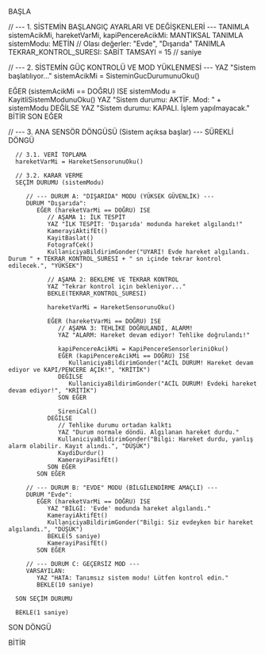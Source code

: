 BAŞLA

   // --- 1. SİSTEMİN BAŞLANGIÇ AYARLARI VE DEĞİŞKENLERİ ---
   TANIMLA sistemAcikMi, hareketVarMi, kapiPencereAcikMi: MANTIKSAL
   TANIMLA sistemModu: METİN // Olası değerler: "Evde", "Dışarıda"
   TANIMLA TEKRAR_KONTROL_SURESI: SABİT TAMSAYI = 15 // saniye

   // --- 2. SİSTEMİN GÜÇ KONTROLÜ VE MOD YÜKLENMESİ ---
   YAZ "Sistem başlatılıyor..."
   sistemAcikMi = SisteminGucDurumunuOku()
   
   EĞER (sistemAcikMi == DOĞRU) ISE
      sistemModu = KayitliSistemModunuOku()
      YAZ "Sistem durumu: AKTİF. Mod: " + sistemModu
   DEĞİLSE
      YAZ "Sistem durumu: KAPALI. İşlem yapılmayacak."
      BİTİR
   SON EĞER

   // --- 3. ANA SENSÖR DÖNGÜSÜ (Sistem açıksa başlar) ---
   SÜREKLİ DÖNGÜ
      
      // 3.1. VERİ TOPLAMA
      hareketVarMi = HareketSensorunuOku()
      
      // 3.2. KARAR VERME
      SEÇİM DURUMU (sistemModu)

         // --- DURUM A: "DIŞARIDA" MODU (YÜKSEK GÜVENLİK) ---
         DURUM "Dışarıda":
            EĞER (hareketVarMi == DOĞRU) ISE
               // AŞAMA 1: İLK TESPİT
               YAZ "İLK TESPİT: 'Dışarıda' modunda hareket algılandı!"
               KamerayiAktifEt()
               KayitBaslat()
               FotografCek()
               KullaniciyaBildirimGonder("UYARI! Evde hareket algılandı. Durum " + TEKRAR_KONTROL_SURESI + " sn içinde tekrar kontrol edilecek.", "YÜKSEK")

               // AŞAMA 2: BEKLEME VE TEKRAR KONTROL
               YAZ "Tekrar kontrol için bekleniyor..."
               BEKLE(TEKRAR_KONTROL_SURESI)
               
               hareketVarMi = HareketSensorunuOku()
               
               EĞER (hareketVarMi == DOĞRU) ISE
                  // AŞAMA 3: TEHLİKE DOĞRULANDI, ALARM!
                  YAZ "ALARM: Hareket devam ediyor! Tehlike doğrulandı!"
                  
                  kapiPencereAcikMi = KapiPencereSensorleriniOku()
                  EĞER (kapiPencereAcikMi == DOĞRU) ISE
                     KullaniciyaBildirimGonder("ACİL DURUM! Hareket devam ediyor ve KAPI/PENCERE AÇIK!", "KRİTİK")
                  DEĞİLSE
                     KullaniciyaBildirimGonder("ACİL DURUM! Evdeki hareket devam ediyor!", "KRİTİK")
                  SON EĞER
                  
                  SireniCal()
               DEĞİLSE
                  // Tehlike durumu ortadan kalktı
                  YAZ "Durum normale döndü. Algılanan hareket durdu."
                  KullaniciyaBildirimGonder("Bilgi: Hareket durdu, yanlış alarm olabilir. Kayıt alındı.", "DÜŞÜK")
                  KaydiDurdur()
                  KamerayiPasifEt()
               SON EĞER
            SON EĞER

         // --- DURUM B: "EVDE" MODU (BİLGİLENDİRME AMAÇLI) ---
         DURUM "Evde":
            EĞER (hareketVarMi == DOĞRU) ISE
               YAZ "BİLGİ: 'Evde' modunda hareket algılandı."
               KamerayiAktifEt()
               KullaniciyaBildirimGonder("Bilgi: Siz evdeyken bir hareket algılandı.", "DÜŞÜK")
               BEKLE(5 saniye)
               KamerayiPasifEt()
            SON EĞER

         // --- DURUM C: GEÇERSİZ MOD ---
         VARSAYILAN:
            YAZ "HATA: Tanımsız sistem modu! Lütfen kontrol edin."
            BEKLE(10 saniye)

      SON SEÇİM DURUMU

      BEKLE(1 saniye) 
      
   SON DÖNGÜ

BİTİR
